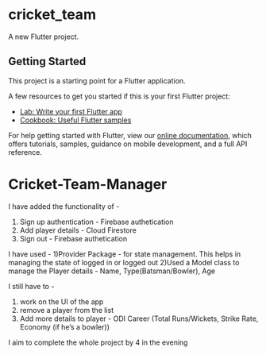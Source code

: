 # cricket_team

A new Flutter project.

## Getting Started

This project is a starting point for a Flutter application.

A few resources to get you started if this is your first Flutter project:

- [Lab: Write your first Flutter app](https://flutter.dev/docs/get-started/codelab)
- [Cookbook: Useful Flutter samples](https://flutter.dev/docs/cookbook)

For help getting started with Flutter, view our
[online documentation](https://flutter.dev/docs), which offers tutorials,
samples, guidance on mobile development, and a full API reference.
# Cricket-Team-Manager

I have added the functionality of -
1) Sign up authentication - Firebase authetication 
2) Add player details - Cloud Firestore 
3) Sign out - Firebase authetication

I have used -
1)Provider Package - for state management. This helps in managing the state of logged in or logged out
2)Used a Model class to manage the Player details  - Name, Type(Batsman/Bowler), Age

I still have to -
1) work on the UI of the app
2) remove a player from the list
3) Add more details to player - ODI Career (Total Runs/Wickets, Strike Rate, Economy (if he’s a bowler))

I aim to complete the whole project by 4 in the evening
